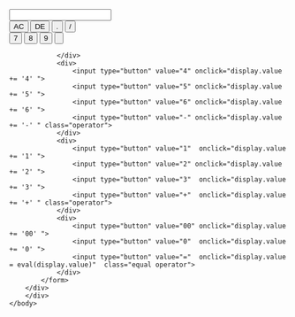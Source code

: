 <html>
    <head>
        <title>Calculator</title>
        <link rel="stylesheet" src="calc.css">
    </head>
    <body>
        <div class="container">
        <div class="calculator">
            <form>
                <div class="display">
                    <input type="text" name="display">
                </div>
                <div>
                    <input type="button" value="AC"  onclick="display.value = '' " class="operator">
                    <input type="button" value="DE"  onclick="display.value  = display.value.toString().slice(0,-1)" class="operator">
                    <input type="button" value="."  onclick="display.value += '.' " class="operator">
                    <input type="button" value="/"  onclick="display.value += '/' " class="operator">
                </div>
                <div>
                    <input type="button" value="7"  onclick="display.value += '7' ">
                    <input type="button" value="8"  onclick="display.value += '8' ">
                    <input type="button" value="9"  onclick="display.value += '9' ">
                    <input type="button" value=""  onclick="display.value += '' " class="operator">


                </div>
                <div>
                    <input type="button" value="4" onclick="display.value += '4' ">
                    <input type="button" value="5" onclick="display.value += '5' ">
                    <input type="button" value="6" onclick="display.value += '6' ">
                    <input type="button" value="-" onclick="display.value += '-' " class="operator">
                </div>
                <div>
                    <input type="button" value="1"  onclick="display.value += '1' ">
                    <input type="button" value="2" onclick="display.value += '2' ">
                    <input type="button" value="3"  onclick="display.value += '3' ">
                    <input type="button" value="+"  onclick="display.value += '+' " class="operator">
                </div>
                <div>
                    <input type="button" value="00" onclick="display.value += '00' ">
                    <input type="button" value="0"  onclick="display.value += '0' ">
                    <input type="button" value="="  onclick="display.value = eval(display.value)"  class="equal operator">
                </div>
            </form>
        </div>
        </div>
    </body>
</html>
